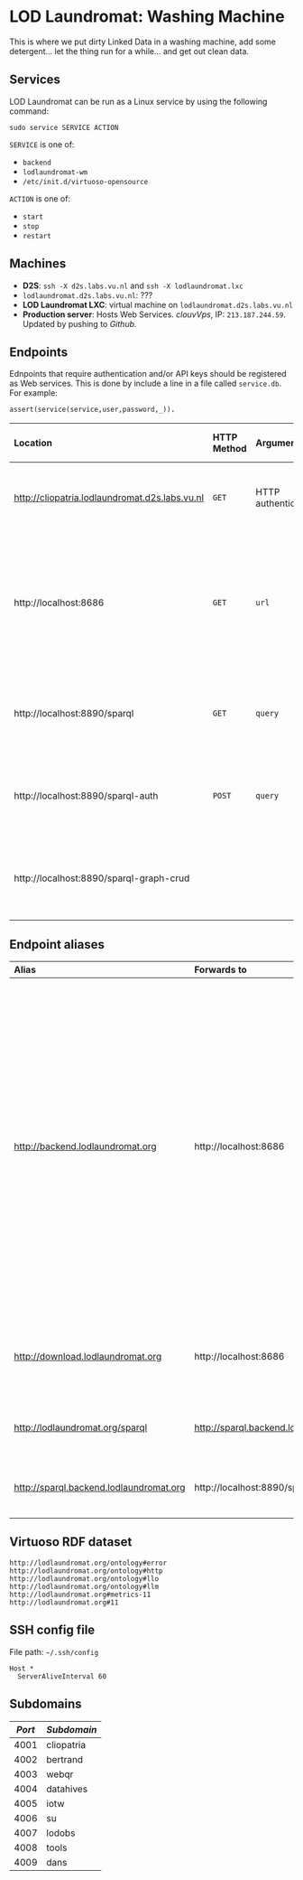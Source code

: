 LOD Laundromat: Washing Machine
===============================

This is where we put dirty Linked Data in a washing machine,
add some detergent... let the thing run for a while...
and get out clean data.

Services
--------

LOD Laundromat can be run as a Linux service by using the following command:

~~~{.sh}
sudo service SERVICE ACTION
~~~

`SERVICE` is one of:
  - `backend`
  - `lodlaundromat-wm`
  - `/etc/init.d/virtuoso-opensource`

`ACTION` is one of:
  - `start`
  - `stop`
  - `restart`



Machines
--------

  - **D2S**: `ssh -X d2s.labs.vu.nl` and `ssh -X lodlaundromat.lxc`
  - `lodlaundromat.d2s.labs.vu.nl`: ???
  - **LOD Laundromat LXC**: virtual machine on `lodlaundromat.d2s.labs.vu.nl`
  - **Production server**: Hosts Web Services.
    *clouvVps*, IP: `213.187.244.59`.
    Updated by pushing to *Github*.



Endpoints
---------

Ednpoints that require authentication and/or API keys
should be registered as Web services.
This is done by include a line in a file called `service.db`.
For example:

```prolog
assert(service(service,user,password,_)).
```

| **Location** | **HTTP Method** | **Arguments** | ** Standards-compliance** | **What it does** |
|:-------------|:----------------|:--------------|:--------------------------|:-----------------|
| http://cliopatria.lodlaundromat.d2s.labs.vu.nl | `GET` | HTTP authentication | Does not support RDF Datasets. | This is used to debug the LOD Washing Machine during development. |
| http://localhost:8686 | `GET` | `url` | | The NodeJS backend of the LOD Laundromat site, responsible for serving files for users, and adding items to the seed list. |
| http://localhost:8890/sparql | `GET` | `query` | SPARQL 1.1 Query | The SPARQL endpoint that is used by the LOD Laundromat Web Services. |
| http://localhost:8890/sparql-auth | `POST` | `query` | SPARQL 1.1 Protocol, SPARQL 1.1 Query, SPARQL 1.1 Update | The first SPARQL Endpoint that is used by the LOD Washing Machine. |
| http://localhost:8890/sparql-graph-crud | | | SPARQL 1.1 Graph Store HTTP Protocol | The second SPARQL Endpoint that is used by the LOD Washing Machine. |



Endpoint aliases
----------------

| **Alias** | **Forwards to** | **Description** |
|:----------|:----------------|:----------------|
| http://backend.lodlaundromat.org | http://localhost:8686 | Web Service for adding items to the LOD Basket (i.e., the LOD Laundromat seed list). Query terms: <ol><li>`url` seed point</li><li>`type` either `archive` or `url`</li><li>`from` The URI where we found this dump (`url`=`from` iff `type`=`url`)</li><li>`lazy` Either `1` or `0`, denoting different processing modes for the node.js backend.</li></ol> |
| http://download.lodlaundromat.org | http://localhost:8686 | Web Service for downloading clean data files. The URL path must be set to `/MD5`. |
| http://lodlaundromat.org/sparql | http://sparql.backend.lodlaundromat.org | Use to preserve consistency in the Web interface. |
| http://sparql.backend.lodlaundromat.org | http://localhost:8890/sparql | Web Service for querying the LOD Laundromat metadata. |



Virtuoso RDF dataset
--------------------

```uri
http://lodlaundromat.org/ontology#error
http://lodlaundromat.org/ontology#http
http://lodlaundromat.org/ontology#llo
http://lodlaundromat.org/ontology#llm
http://lodlaundromat.org#metrics-11
http://lodlaundromat.org#11
```



SSH config file
---------------

File path: `~/.ssh/config`

~~~
Host *
  ServerAliveInterval 60
~~~



Subdomains
----------

| *Port* | *Subdomain* |
|:------:|:------------|
| 4001   | cliopatria  |
| 4002   | bertrand    |
| 4003   | webqr       |
| 4004   | datahives   |
| 4005   | iotw        |
| 4006   | su          |
| 4007   | lodobs      |
| 4008   | tools       |
| 4009   | dans        |

